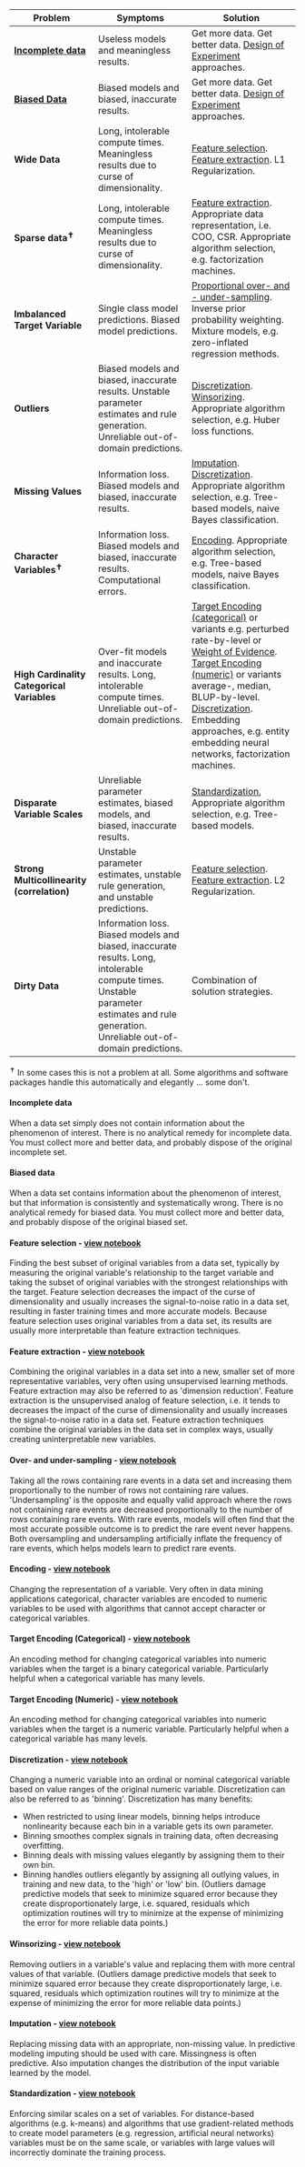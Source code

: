 Problem | Symptoms | Solution
--- | --- | ---
**[Incomplete data](https://github.com/jphall663/GWU_ML/blob/main/resource/feature_engeering.md#incomplete-data)** | Useless models and meaningless results. | Get more data. Get better data. [Design of Experiment](https://en.wikipedia.org/wiki/Design_of_experiments) approaches.
**[Biased Data](https://github.com/jphall663/GWU_ML/blob/main/resource/feature_engeering.md#biased-data)** | Biased models and biased, inaccurate results. | Get more data. Get better data. [Design of Experiment](https://en.wikipedia.org/wiki/Design_of_experiments) approaches.
**Wide Data** | Long, intolerable compute times. Meaningless results due to curse of dimensionality. | [Feature selection](https://github.com/jphall663/GWU_ML/blob/main/resource/feature_engeering.md#feature-selection---view-notebook). [Feature extraction](https://github.com/jphall663/GWU_ML/blob/main/resource/feature_engeering.md#feature-extraction---view-notebook). L1 Regularization.
**Sparse data<sup>&#10013;</sup>** | Long, intolerable compute times. Meaningless results due to curse of dimensionality. | [Feature extraction](https://github.com/jphall663/GWU_ML/blob/main/resource/feature_engeering.md#feature-extraction---view-notebook). Appropriate data representation, i.e. COO, CSR. Appropriate algorithm selection, e.g. factorization  machines.
**Imbalanced Target Variable** | Single class model predictions. Biased model predictions. | [Proportional over- and - under-sampling](https://github.com/jphall663/GWU_ML/blob/main/resource/feature_engeering.md#over--and-under-sampling---view-notebook). Inverse prior probability weighting. Mixture models, e.g. zero-inflated regression methods.
**Outliers** | Biased models and biased, inaccurate results. Unstable parameter estimates and rule generation. Unreliable out-of-domain predictions. | [Discretization](https://github.com/jphall663/GWU_ML/blob/main/resource/feature_engeering.md#discretization---view-notebook). [Winsorizing](https://github.com/jphall663/GWU_ML/blob/main/resource/feature_engeering.md#winsorizing---view-notebook). Appropriate algorithm selection, e.g. Huber loss functions.
**Missing Values** | Information loss. Biased models and biased, inaccurate results. | [Imputation](https://github.com/jphall663/GWU_ML/blob/main/resource/feature_engeering.md#imputation---view-notebook). [Discretization](https://github.com/jphall663/GWU_ML/blob/main/resource/feature_engeering.md#discretization---view-notebook). Appropriate algorithm selection, e.g. Tree-based models, naive Bayes classification.
**Character Variables<sup>&#10013;</sup>** | Information loss. Biased models and biased, inaccurate results. Computational errors. | [Encoding](https://github.com/jphall663/GWU_ML/blob/main/resource/feature_engeering.md#encoding---view-notebook). Appropriate algorithm selection, e.g. Tree-based models, naive Bayes classification.
**High Cardinality Categorical Variables** | Over-fit models and inaccurate results. Long, intolerable compute times. Unreliable out-of-domain predictions. | [Target Encoding (categorical)](https://github.com/jphall663/GWU_ML/blob/main/resource/feature_engeering.md#target-encoding-categorical---view-notebook) or variants e.g. perturbed rate-by-level or [Weight of Evidence](http://support.sas.com/documentation/cdl/en/prochp/66409/HTML/default/viewer.htm#prochp_hpbin_details02.htm). [Target Encoding (numeric)](https://github.com/jphall663/GWU_ML/blob/main/resource/feature_engeering.md#target-encoding-numeric---view-notebook) or variants average-, median, BLUP-by-level. [Discretization](https://github.com/jphall663/GWU_ML/blob/main/resource/feature_engeering.md#discretization---view-notebook). Embedding approaches, e.g. entity embedding neural networks, factorization machines.
**Disparate Variable Scales** | Unreliable parameter estimates, biased models, and biased, inaccurate results. | [Standardization](https://github.com/jphall663/GWU_ML/blob/main/resource/feature_engeering.md#standardization---view-notebook), Appropriate algorithm selection, e.g. Tree-based models.
**Strong Multicollinearity (correlation)** | Unstable parameter estimates, unstable rule generation, and unstable predictions. | [Feature selection](https://github.com/jphall663/GWU_ML/blob/main/resource/feature_engeering.md#feature-selection---view-notebook). [Feature extraction](https://github.com/jphall663/GWU_ML/blob/main/resource/feature_engeering.md#feature-extraction---view-notebook). L2 Regularization.
**Dirty Data** | Information loss. Biased models and biased, inaccurate results. Long, intolerable compute times. Unstable parameter estimates and rule generation. Unreliable out-of-domain predictions. | Combination of solution strategies.

<sup>&#10013;</sup> In some cases this is not a problem at all. Some algorithms and software packages handle this automatically and elegantly ... some don't.

#### Incomplete data
When a data set simply does not contain information about the phenomenon of interest. There is no analytical remedy for incomplete data. You must collect more and better data, and probably dispose of the original incomplete set.

#### Biased data
When a data set contains information about the phenomenon of interest, but that information is consistently and systematically wrong. There is no analytical remedy for biased data. You must collect more and better data, and probably dispose of the original biased set.

#### Feature selection - [view notebook](https://drive.google.com/file/d/1goBhzXLqjagd8EDyvQwgAtOYBIykIIr_/view?usp=sharing)
Finding the best subset of original variables from a data set, typically by measuring the original variable's relationship to the target variable and taking the subset of original variables with the strongest relationships with the target. Feature selection decreases the impact of the curse of dimensionality and usually increases the signal-to-noise ratio in a data set, resulting in faster training times and more accurate models. Because feature selection uses original variables from a data set, its results are usually more interpretable than feature extraction techniques.

#### Feature extraction - [view notebook](https://drive.google.com/file/d/1e_-015Zfx5sRdWXPR_6qFAC70rJuxFup/view?usp=sharing)
Combining the original variables in a data set into a new, smaller set of more representative variables, very often using unsupervised learning methods. Feature extraction may also be referred to as 'dimension reduction'. Feature extraction is the unsupervised analog of feature selection, i.e. it tends to decreases the impact of the curse of dimensionality and usually increases the signal-to-noise ratio in a data set. Feature extraction techniques combine the original variables in the data set in complex ways, usually creating uninterpretable new variables.

#### Over- and under-sampling - [view notebook](https://drive.google.com/file/d/1fhat_dZhhqjAtPs2IJ5USA9wTVP5dJ2e/view?usp=sharing)
Taking all the rows containing rare events in a data set and increasing them proportionally to the number of rows not containing rare values. 'Undersampling' is the opposite and equally valid approach where the rows not containing rare events are decreased proportionally to the number of rows containing rare events. With rare events, models will often find that the most accurate possible outcome is to predict the rare event never happens. Both oversampling and undersampling artificially inflate the frequency of rare events, which helps models learn to predict rare events.

#### Encoding - [view notebook](https://drive.google.com/file/d/16anwAZt38Sr8j7Tl1gSSjBgV_e5bs8HA/view?usp=sharing)
Changing the representation of a variable. Very often in data mining applications categorical, character variables are encoded to numeric variables to be used with algorithms that cannot accept character or categorical variables.

#### Target Encoding (Categorical) - [view notebook](https://drive.google.com/file/d/1HgBWhmryQwHtReaweoZdlJGMwtdqtu_M/view?usp=sharing)
An encoding method for changing categorical variables into numeric variables when the target is a binary categorical variable. Particularly helpful when a categorical variable has many levels.

#### Target Encoding (Numeric) - [view notebook](https://drive.google.com/file/d/1Dg0YP1tgFs_ILMTLN6NywX-MP7vEOYPF/view?usp=sharing)
An encoding method for changing categorical variables into numeric variables when the target is a numeric variable. Particularly helpful when a categorical variable has many levels.

#### Discretization - [view notebook](https://drive.google.com/file/d/1jSq65mivctrmu91rps3GoggLwoHoUM5P/view?usp=sharing)
Changing a numeric variable into an ordinal or nominal categorical variable based on value ranges of the original numeric variable. Discretization can also be referred to as 'binning'. Discretization has many benefits:
* When restricted to using linear models, binning helps introduce nonlinearity because each bin in a variable gets its own parameter.
* Binning smoothes complex signals in training data, often decreasing overfitting.
* Binning deals with missing values elegantly by assigning them to their own bin.
* Binning handles outliers elegantly by assigning all outlying values, in training and new data, to the 'high' or 'low' bin. (Outliers damage predictive models that seek to minimize squared error because they create disproportionately large, i.e. squared, residuals which optimization routines will try to minimize at the expense of minimizing the error for more reliable data points.)

#### Winsorizing - [view notebook](https://drive.google.com/file/d/1SmGe_k1s0aRrzvP6mb4a7k8lbXoWEJg2/view?usp=sharing)
Removing outliers in a variable's value and replacing them with more central values of that variable. (Outliers damage predictive models that seek to minimize squared error because they create disproportionately large, i.e. squared, residuals which optimization routines will try to minimize at the expense of minimizing the error for more reliable data points.)

#### Imputation - [view notebook](https://drive.google.com/file/d/1F57RnBa7x9fm_K9eEOaYEJqmyjrwA_Jq/view?usp=sharing)
Replacing missing data with an appropriate, non-missing value. In predictive modeling imputing should be used with care. Missingness is often predictive. Also imputation changes the distribution of the input variable learned by the model.

#### Standardization - [view notebook](https://drive.google.com/file/d/16uBhnFgU3NLO_hcAAGhF1e9TcsFq1lIe/view?usp=sharing)
Enforcing similar scales on a set of variables. For distance-based algorithms (e.g. k-means) and algorithms that use gradient-related methods to create model parameters (e.g. regression, artificial neural networks) variables must be on the same scale, or variables with large values will incorrectly dominate the training process.

